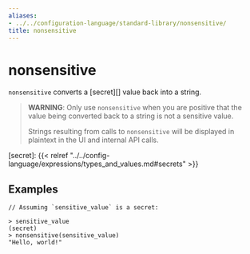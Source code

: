 ```yaml
---
aliases:
- ../../configuration-language/standard-library/nonsensitive/
title: nonsensitive
---
```


# nonsensitive

`nonsensitive` converts a [secret][] value back into a string.

> **WARNING**: Only use `nonsensitive` when you are positive that the value
> being converted back to a string is not a sensitive value.
>
> Strings resulting from calls to `nonsensitive` will be displayed in plaintext
> in the UI and internal API calls.

[secret]: {{< relref "../../config-language/expressions/types_and_values.md#secrets" >}}

## Examples

```
// Assuming `sensitive_value` is a secret:

> sensitive_value
(secret)
> nonsensitive(sensitive_value)
"Hello, world!"
```
